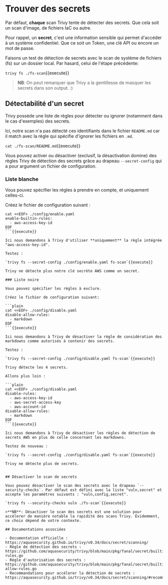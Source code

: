 # Trouver des secrets

Par défaut, **chaque** scan Trivy tente de détecter des secrets. Que cela soit un scan d'image, de fichiers IaC ou autre.

Pour rappel, un **secret**, c'est une information sensible qui permet d'accéder à un système confidentiel. Que ce soit un Token, une clé API ou encore un mot de passe.

Faisons un test de détection de secrets avec le scan de système de fichiers (fs) sur un dossier local. Par hasard, celui de l'étape précédente:

`trivy fs ./fs-scan`{{execute}}

>**NB**: On peut remarquer que Trivy a la gentillesse de masquer les secrets dans son output. :) 

## Détectabilité d'un secret

Trivy possède une liste de règles pour détecter ou ignorer (notamment dans le cas d'exemples) des secrets.

Ici, notre scan n'a pas détecté ces identifiants dans le fichier `README.md` car il match avec la règle qui spécifie d'ignorer les fichiers en `.md`.

`cat ./fs-scan/README.md`{{execute}}

Vous pouvez activer ou désactiver (exclusif, la désactivation domine) des règles Trivy de détection des secrets grâce au drapeau `--secret-config` qui a pour argument un fichier de configuration.

### Liste blanche

Vous pouvez spécifier les règles à prendre en compte, et uniquement celles-ci.

Créez le fichier de configuration suivant :

```plain
cat <<EOF> ./config/enable.yaml
enable-builtin-rules:
  - aws-access-key-id
EOF
```{{execute}}

Ici nous demandons à Trivy d'utiliser **uniquement** la règle intégrée "aws-access-key-id".

Testez :

`trivy fs --secret-config ./config/enable.yaml fs-scan`{{execute}}

Trivy ne détecte plus notre clé secrète AWS comme un secret.

### Liste noire

Vous pouvez spécifier les règles à exclure.

Créez le fichier de configuration suivant:

```plain
cat <<EOF> ./config/disable.yaml
disable-allow-rules:
  - markdown
EOF
```{{execute}}

Ici nous demandons à Trivy de désactiver la règle de considération des markdowns comme autorisés à contenir des secrets.

Testez :

`trivy fs --secret-config ./config/disable.yaml fs-scan`{{execute}}

Trivy détecte les 4 secrets.

Allons plus loin :

```plain
cat <<EOF> ./config/disable.yaml
disable-rules:
  - aws-access-key-id
  - aws-secret-access-key
  - aws-account-id
disable-allow-rules:
  - markdown
EOF
```{{execute}}

Ici nous demandons à Trivy de désactiver les règles de détection de secrets AWS en plus de celle concernant les markdowns.

Testez de nouveau :

`trivy fs --secret-config ./config/disable.yaml fs-scan`{{execute}}

Trivy ne détecte plus de secrets.


## Désactiver le scan de secrets

Vous pouvez désactiver le scan des secrets avec le drapeau `--security-checks`. Par défaut est défini avec la liste "vuln,secret" et accepte les paramètres suivants : "vuln,config,secret".

`trivy fs --security-checks vuln ./fs-scan`{{execute}}

>**NB**: Désactiver le scan des secrets est une solution pour accélerer de manière notable la rapidité des scans Trivy. Évidemment, ce choix dépend de votre contexte.

## Documentations associées

- Documentation officielle : https://aquasecurity.github.io/trivy/v0.34/docs/secret/scanning/
- Règle de détection des secrets : https://github.com/aquasecurity/trivy/blob/main/pkg/fanal/secret/builtin-rules.go
- Règle d'autorisation des secrets : https://github.com/aquasecurity/trivy/blob/main/pkg/fanal/secret/builtin-allow-rules.go
- Recommandations pour accélerer la détection de secrets : https://aquasecurity.github.io/trivy/v0.34/docs/secret/scanning/#recommendation